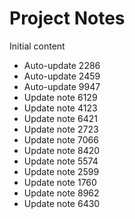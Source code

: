# Project Notes

Initial content
- Auto-update 2286
- Auto-update 2459
- Auto-update 9947
- Update note 6129
- Update note 4123
- Update note 6421
- Update note 2723
- Update note 7066
- Update note 8420
- Update note 5574
- Update note 2599
- Update note 1760
- Update note 8962
- Update note 6430
